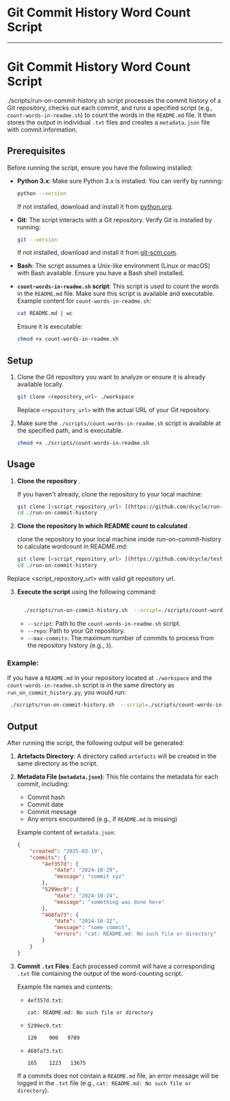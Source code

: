 # Git Commit History Word Count Script
----


# Git Commit History Word Count Script

./scripts/run-on-commit-history.sh script processes the commit history of a Git repository, checks out each commit, and runs a specified script (e.g., `count-words-in-readme.sh`) to count the words in the `README.md` file. It then stores the output in individual `.txt` files and creates a `metadata.json` file with commit information.

## Prerequisites

Before running the script, ensure you have the following installed:

- **Python 3.x**: Make sure Python 3.x is installed. You can verify by running:
  
  ```bash
  python --version
  ```

  If not installed, download and install it from [python.org](https://www.python.org/downloads/).

- **Git**: The script interacts with a Git repository. Verify Git is installed by running:

  ```bash
  git --version
  ```

  If not installed, download and install it from [git-scm.com](https://git-scm.com/downloads).

- **Bash**: The script assumes a Unix-like environment (Linux or macOS) with Bash available. Ensure you have a Bash shell installed.

- **`count-words-in-readme.sh` script**: This script is used to count the words in the `README.md` file. Make sure this script is available and executable. Example content for `count-words-in-readme.sh`:

  ```bash
  cat README.md | wc
  ```

  Ensure it is executable:

  ```bash
  chmod +x count-words-in-readme.sh
  ```

## Setup

1. Clone the Git repository you want to analyze or ensure it is already available locally.

   ```bash
   git clone <repository_url> ./workspace
   ```

   Replace `<repository_url>` with the actual URL of your Git repository.

2. Make sure the `./scripts/count-words-in-readme.sh` script is available at the specified path, and is executable.

   ```bash
   chmod +x ./scripts/count-words-in-readme.sh
   ```

## Usage

1. **Clone the repository** .

   If you haven't already, clone the repository to your local machine:

   ```bash
   git clone [<script_repository_url> ](https://github.com/dcycle/run-on-commit-history.git)
   cd ./run-on-commit-history
   ```

2. **Clone the repository In which README count to calculated** .

   clone the repository to your local machine inside run-on-commit-history to calculate wordcount in README.md:

   ```bash
   git clone [<script_repository_url> ](https://github.com/dcycle/test.git) wokspace
   cd ./run-on-commit-history
   ```

  Replace <script_repository_url>  with valid git repository url.
    
3. **Execute the script** using the following command:

   ```bash

     ./scripts/run-on-commit-history.sh  --script=./scripts/count-words-in-readme.sh --repo=./wokspace --max-commits=3

   ```

   - `--script`: Path to the `count-words-in-readme.sh` script.
   - `--repo`: Path to your Git repository.
   - `--max-commits`: The maximum number of commits to process from the repository history (e.g., `3`).

### Example:

If you have a `README.md` in your repository located at `./workspace` and the `count-words-in-readme.sh` script is in the same directory as `run_on_commit_history.py`, you would run:

```bash
 ./scripts/run-on-commit-history.sh  --script=./scripts/count-words-in-readme.sh --repo=./wokspace --max-commits=3 
```

## Output

After running the script, the following output will be generated:

1. **Artefacts Directory**: A directory called `artefacts` will be created in the same directory as the script.

2. **Metadata File (`metadata.json`)**: This file contains the metadata for each commit, including:
   - Commit hash
   - Commit date
   - Commit message
   - Any errors encountered (e.g., if `README.md` is missing)

   Example content of `metadata.json`:
   
   ```json
   {
       "created": "2025-03-19",
       "commits": {
           "4ef357d": {
               "date": "2024-10-29",
               "message": "commit xyz"
           },
           "5299ec9": {
               "date": "2024-10-24",
               "message": "something was done here"
           },
           "468fa73": {
               "date": "2024-10-22",
               "message": "some commit",
               "errors": "cat: README.md: No such file or directory"
           }
       }
   }
   ```

3. **Commit `.txt` Files**: Each processed commit will have a corresponding `.txt` file containing the output of the word-counting script.

   Example file names and contents:
   
   - `4ef357d.txt`:
     ```
     cat: README.md: No such file or directory
     ```

   - `5299ec9.txt`:
     ```
     120    900   9789
     ```

   - `468fa73.txt`:
     ```
     165    1223   13675
     ```

   If a commits does not contain a `README.md` file, an error message will be logged in the `.txt` file (e.g., `cat: README.md: No such file or directory`).


